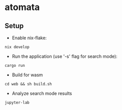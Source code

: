 # atomata

## Setup
- Enable nix-flake:
```
nix develop
```

- Run the application (use '-s' flag for search mode):
```
cargo run
```

- Build for wasm
```
cd web && sh build.sh
```

- Analyze search mode results
```
jupyter-lab
```